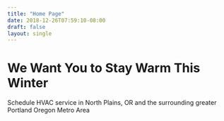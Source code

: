 ```yaml
---
title: "Home Page"
date: 2018-12-26T07:59:10-08:00
draft: false
layout: single
---
```


# We Want You to  Stay Warm This Winter 

Schedule HVAC service in North Plains, OR and the surrounding greater Portland Oregon Metro Area

